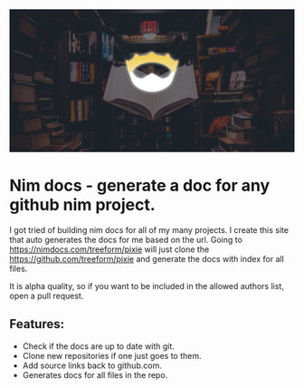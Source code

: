 <img src="docs/nimdocsBanner.png">

# Nim docs - generate a doc for any github nim project.

I got tried of building nim docs for all of my many projects. I create this site that auto generates the docs for me based on the url. Going to https://nimdocs.com/treeform/pixie will just clone the https://github.com/treeform/pixie and generate the docs with index for all files.

It is alpha quality, so if you want to be included in the allowed authors list, open a pull request.
## Features:

* Check if the docs are up to date with git.
* Clone new repositories if one just goes to them.
* Add source links back to github.com.
* Generates docs for all files in the repo.
